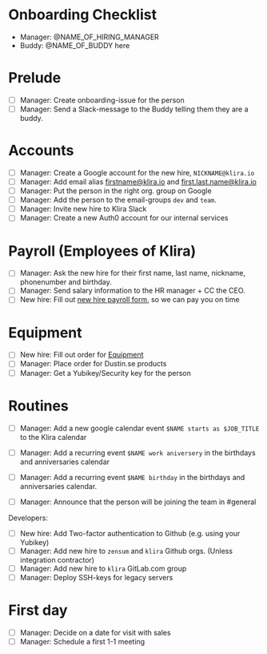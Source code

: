 # Onboarding Checklist

- Manager: @NAME_OF_HIRING_MANAGER
- Buddy: @NAME_OF_BUDDY here

# Prelude
- [ ] Manager: Create onboarding-issue for the person
- [ ] Manager: Send a Slack-message to the Buddy telling them they are a buddy.

# Accounts
- [ ] Manager: Create a Google account for the new hire, `NICKNAME@klira.io`
- [ ] Manager: Add email alias firstname@klira.io and first.last.name@klira.io
- [ ] Manager: Put the person in the right org. group on Google
- [ ] Manager: Add the person to the email-groups `dev` and `team`.
- [ ] Manager: Invite new hire to Klira Slack
- [ ] Manager: Create a new Auth0 account for our internal services

# Payroll (Employees of Klira)
- [ ] Manager: Ask the new hire for their first name, last name, nickname, phonenumber and birthday.
- [ ] Manager: Send salary information to the HR manager + CC the CEO.
- [ ] New hire: Fill out [new hire payroll form](https://goo.gl/forms/XpYAcPamsuBHhBr72), so we can pay you on time

# Equipment
- [ ] New hire: Fill out order for [Equipment](equipment.md)
- [ ] Manager: Place order for Dustin.se products
- [ ] Manager: Get a Yubikey/Security key for the person

# Routines
- [ ] Manager: Add a new google calendar event `$NAME starts as $JOB_TITLE` to
  the Klira calendar
- [ ] Manager: Add a recurring event `$NAME work aniversery` in the birthdays
  and anniversaries calendar
- [ ] Manager: Add a recurring event `$NAME birthday` in the birthdays and
  anniversaries calendar.
- [ ] Manager: Announce that the person will be joining the team in #general



Developers:

- [ ] New hire: Add Two-factor authentication to Github (e.g. using your Yubikey)
- [ ] Manager: Add new hire to `zensum` and `klira` Github orgs. (Unless integration contractor)
- [ ] Manager: Add new hire to `klira` GitLab.com group
- [ ] Manager: Deploy SSH-keys for legacy servers

# First day
- [ ] Manager: Decide on a date for visit with sales
- [ ] Manager: Schedule a first 1-1 meeting
